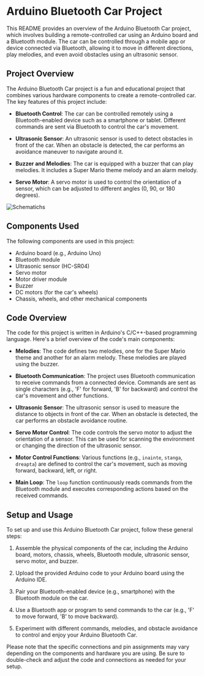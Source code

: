 # Arduino Bluetooth Car Project

This README provides an overview of the Arduino Bluetooth Car project, which involves building a remote-controlled car using an Arduino board and a Bluetooth module. The car can be controlled through a mobile app or device connected via Bluetooth, allowing it to move in different directions, play melodies, and even avoid obstacles using an ultrasonic sensor.


## Project Overview

The Arduino Bluetooth Car project is a fun and educational project that combines various hardware components to create a remote-controlled car. The key features of this project include:

- **Bluetooth Control**: The car can be controlled remotely using a Bluetooth-enabled device such as a smartphone or tablet. Different commands are sent via Bluetooth to control the car's movement.

- **Ultrasonic Sensor**: An ultrasonic sensor is used to detect obstacles in front of the car. When an obstacle is detected, the car performs an avoidance maneuver to navigate around it.

- **Buzzer and Melodies**: The car is equipped with a buzzer that can play melodies. It includes a Super Mario theme melody and an alarm melody.

- **Servo Motor**: A servo motor is used to control the orientation of a sensor, which can be adjusted to different angles (0, 90, or 180 degrees).
  
![Schematichs](https://github.com/UngureanuEduard/Bluetooth-Car-Arduino/assets/130817880/62444d74-2720-462d-900f-46f21d85dce4)

## Components Used

The following components are used in this project:

- Arduino board (e.g., Arduino Uno)
- Bluetooth module
- Ultrasonic sensor (HC-SR04)
- Servo motor
- Motor driver module
- Buzzer
- DC motors (for the car's wheels)
- Chassis, wheels, and other mechanical components

## Code Overview

The code for this project is written in Arduino's C/C++-based programming language. Here's a brief overview of the code's main components:

- **Melodies**: The code defines two melodies, one for the Super Mario theme and another for an alarm melody. These melodies are played using the buzzer.

- **Bluetooth Communication**: The project uses Bluetooth communication to receive commands from a connected device. Commands are sent as single characters (e.g., 'F' for forward, 'B' for backward) and control the car's movement and other functions.

- **Ultrasonic Sensor**: The ultrasonic sensor is used to measure the distance to objects in front of the car. When an obstacle is detected, the car performs an obstacle avoidance routine.

- **Servo Motor Control**: The code controls the servo motor to adjust the orientation of a sensor. This can be used for scanning the environment or changing the direction of the ultrasonic sensor.

- **Motor Control Functions**: Various functions (e.g., `inainte`, `stanga`, `dreapta`) are defined to control the car's movement, such as moving forward, backward, left, or right.

- **Main Loop**: The `loop` function continuously reads commands from the Bluetooth module and executes corresponding actions based on the received commands.

## Setup and Usage

To set up and use this Arduino Bluetooth Car project, follow these general steps:

1. Assemble the physical components of the car, including the Arduino board, motors, chassis, wheels, Bluetooth module, ultrasonic sensor, servo motor, and buzzer.

2. Upload the provided Arduino code to your Arduino board using the Arduino IDE.

3. Pair your Bluetooth-enabled device (e.g., smartphone) with the Bluetooth module on the car.

4. Use a Bluetooth app or program to send commands to the car (e.g., 'F' to move forward, 'B' to move backward).

5. Experiment with different commands, melodies, and obstacle avoidance to control and enjoy your Arduino Bluetooth Car.

Please note that the specific connections and pin assignments may vary depending on the components and hardware you are using. Be sure to double-check and adjust the code and connections as needed for your setup.
